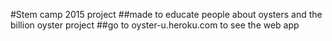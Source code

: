 #Stem camp 2015 project
##made to educate people about oysters and the billion oyster project
##go to oyster-u.heroku.com to see the web app

